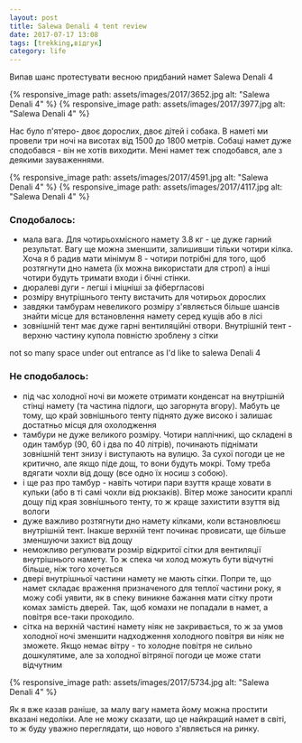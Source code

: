 ```yaml
---
layout: post
title: Salewa Denali 4 tent review
date: 2017-07-17 13:08 
tags: [trekking,відгук]
category: life
---
```

Випав шанс протестувати весною придбаний намет Salewa Denali 4

{% responsive_image path: assets/images/2017/3652.jpg alt: "Salewa Denali 4" %}
{% responsive_image path: assets/images/2017/3977.jpg alt: "Salewa Denali 4" %}

Нас було п'ятеро- двоє дорослих, двоє дітей і собака. 
В наметі ми провели три ночі на висотах від 1500 до 1800 метрів. 
Собаці намет дуже сподобався - він не хотів виходити. 
Мені намет теж сподобався, але з деякими зауваженнями.

{% responsive_image path: assets/images/2017/4591.jpg alt: "Salewa Denali 4" %}
{% responsive_image path: assets/images/2017/4117.jpg alt: "Salewa Denali 4" %}

### Сподобалось:
* мала вага. 
  Для чотирьохмісного намету 3.8 кг - це дуже гарний результат. 
  Вагу ще можна зменшити, залишивши тільки чотири кілка. 
  Хоча я б радив мати мінімум 8 - чотири потрібні для того, щоб розтягнути дно намета (їх можна використати для строп) а інші чотири будуть тримати входи і бічні стінки.
* дюралеві дуги - легші і міцніші за фібергласові
* розміру внутрішнього тенту вистачить для чотирьох дорослих
* завдяки тамбурам невеликого розміру з'являється більше шансів знайти місце для встановлення намету серед кущів або в лісі
* зовнішній тент має дуже гарні вентиляційні отвори. 
  Внутрішній тент - верхню частину купола повністю зроблену з сітки



not so many space under out entrance as I'd like to salewa Denali 4
### Не сподобалось:

* під час холодної ночі ви можете отримати конденсат на внутрішній стінці намету (та частина підлоги, що загорнута вгору). 
  Мабуть це тому, що край зовнішнього тенту піднято дуже високо і залишає достатньо місця для охолодження
* тамбури не дуже великого розміру. 
  Чотири наплічникі, що складені в один тамбур (90, 60 і два по 40 літрів), починають піднімати зовнішній тент знизу і виступають на вулицю. 
  За сухої погоди це не критично, але якщо піде дощ, то вони будуть мокрі. 
  Тому треба вдягати чохли від дощу (все одно їх носиш з собою).
* і ще раз про тамбур - навіть чотири пари взуття краще ховати в кульки (або в ті самі чохли від рюкзаків). 
  Вітер може заносити краплі дощу під края зовнішнього тенту, то ж краще захистити взуття від вологи
* дуже важливо розтягнути дно намету кілками, коли встановлюєш внутрішній тент. 
  Інакше верхній тент починає провисати, ще більше зменшуючи захист від дощу
* неможливо регулювати розмір відкритої сітки для вентиляції внутрішнього намету. 
  То ж спека чи холод можуть бути відчутні більше, ніж того хочеться
* двері внутрішньої частини намету не мають сітки. 
  Попри те, що намет складає враження призначеного для теплої частини року, я можу собі уявити, як в спеку виникне бажання мати сітку проти комах замість дверей. 
  Так, щоб комахи не попадали в намет, а повітря все-таки проходило.
* сітка на верхній частині намету ніяк не закривається, то ж за умов холодної ночі зменшити надходження холодного повітря ви ніяк не зможете. 
  Якщо немає вітру - то холодне повітря не сильно дошкулятиме, але за холодної вітряної погоди це може стати відчутним

{% responsive_image path: assets/images/2017/5734.jpg alt: "Salewa Denali 4" %}

Як я вже казав раніше, за малу вагу намета йому можна простити вказані недоліки. 
Але не можу сказати, що це найкращий намет в світі, то ж буду уважно переглядати, що нового з'являється на ринку.

